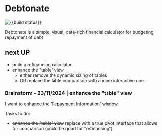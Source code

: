 # Debtonate

![{{build status}}](https://github.com/Kylep342/debtonate/workflows/deploy/badge.svg)


Debtonate is a simple, visual, data-rich financial calculator for budgeting repayment of debt

## next UP

 - build a refinancing calculator
 - enhance the "table" view
    - either remove the dynamic sizing of tables
    - OR replace the table comparison with a more interactive one

### Brainstorm - 23/11/2024 | enhance the "table" view

I want to enhance the 'Repayment Information' window.

Tasks to do:
 - <s>enhance the "table" view</s> replace with a true pivot interface that allows for comparison (could be good for "refinancing")